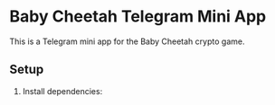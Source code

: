 # Baby Cheetah Telegram Mini App

This is a Telegram mini app for the Baby Cheetah crypto game.

## Setup

1. Install dependencies: